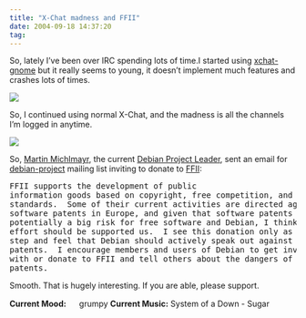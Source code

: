 ```yaml
---
title: "X-Chat madness and FFII"
date: 2004-09-18 14:37:20
tag: 
---
```

<p>So, lately I&#8217;ve been over IRC spending lots of time.I started using <a href="http://xchat-gnome.navi.cx/">xchat-gnome</a> but it really seems to young, it doesn&#8217;t implement much features and crashes lots of times.

</p>
<a href="http://www.damog.net/files/xchat-gnome.png"><img src="http://www.damog.net/files/xchat-gnome-thumb.png"/></a><p>

So, I continued using normal X-Chat, and the madness is all the channels I&#8217;m logged in anytime.

</p>
<a href="http://www.damog.net/files/xchat-madness.png"><img src="http://www.damog.net/files/xchat-madness-thumb.png"/></a><p>

So, <a href="http://www.cyrius.com/">Martin Michlmayr</a>, the current <a href="http://www.debian.org/devel/leader">Debian Project Leader</a>, sent an email for <a href="http://lists.debian.org/">debian-project</a> mailing list inviting to donate to <a href="http://www.ffii.org/">FFII</a>:
</p>
<pre>FFII supports the development of public
information goods based on copyright, free competition, and open
standards.  Some of their current activities are directed against
software patents in Europe, and given that software patents are
potentially a big risk for free software and Debian, I think this
effort should be supported us.  I see this donation only as a first
step and feel that Debian should actively speak out against software
patents.  I encourage members and users of Debian to get involved
with or donate to FFII and tell others about the dangers of software
patents.</pre>
<p>
Smooth. That is hugely interesting. If you are able, please support.
</p>
<strong>Current Mood:</strong> <img width="15" height="15" src="http://stat.livejournal.com/img/mood/growf/smileys/annoyed.gif"/> grumpy
<strong>Current Music:</strong> System of a Down - Sugar
